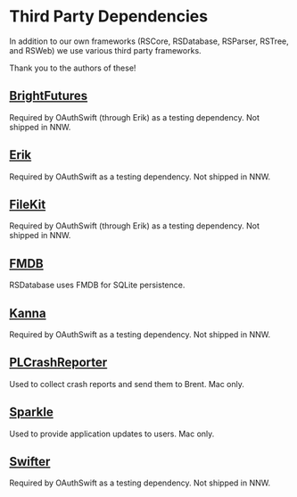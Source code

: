 # Third Party Dependencies

In addition to our own frameworks (RSCore, RSDatabase, RSParser, RSTree, and RSWeb) we use various third party frameworks.

Thank you to the authors of these!

## [BrightFutures](https://github.com/Thomvis/BrightFutures)
Required by OAuthSwift (through Erik) as a testing dependency.  Not shipped in NNW.

## [Erik](https://github.com/phimage/Erik)
Required by OAuthSwift as a testing dependency.  Not shipped in NNW.

## [FileKit](https://github.com/nvzqz/FileKit)
Required by OAuthSwift (through Erik) as a testing dependency.  Not shipped in NNW.

## [FMDB](https://github.com/ccgus/fmdb)
RSDatabase uses FMDB for SQLite persistence.

## [Kanna](https://github.com/tid-kijyun/Kanna)
Required by OAuthSwift as a testing dependency.  Not shipped in NNW.

## [PLCrashReporter](https://github.com/microsoft/plcrashreporter)
Used to collect crash reports and send them to Brent.  Mac only.

## [Sparkle](https://github.com/sparkle-project/Sparkle)
Used to provide application updates to users.  Mac only.

## [Swifter](https://github.com/httpswift/swifter)
Required by OAuthSwift as a testing dependency.  Not shipped in NNW.
